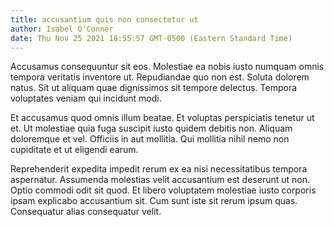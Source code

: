 ```yaml
---
title: accusantium quis non consectetur ut
author: Isabel O'Conner
date: Thu Nov 25 2021 18:55:57 GMT-0500 (Eastern Standard Time)
---
```

Accusamus consequuntur sit eos. Molestiae ea nobis iusto numquam omnis tempora veritatis inventore ut. Repudiandae quo non est. Soluta dolorem natus. Sit ut aliquam quae dignissimos sit tempore delectus. Tempora voluptates veniam qui incidunt modi.

 Et accusamus quod omnis illum beatae. Et voluptas perspiciatis tenetur ut et. Ut molestiae quia fuga suscipit iusto quidem debitis non. Aliquam doloremque et vel. Officiis in aut mollitia. Qui mollitia nihil nemo non cupiditate et ut eligendi earum.

 Reprehenderit expedita impedit rerum ex ea nisi necessitatibus tempora aspernatur. Assumenda molestias velit accusantium est deserunt ut non. Optio commodi odit sit quod. Et libero voluptatem molestiae iusto corporis ipsam explicabo accusantium sit. Cum sunt iste sit rerum ipsum quas. Consequatur alias consequatur velit.